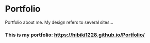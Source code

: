 # Portfolio
Portfolio about me.
My design refers to several sites...

### This is my portfolio: https://hibiki1228.github.io/Portfolio/